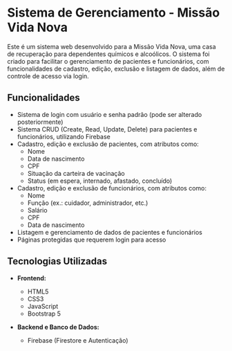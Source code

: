 # Sistema de Gerenciamento - Missão Vida Nova

Este é um sistema web desenvolvido para a Missão Vida Nova, uma casa de recuperação para dependentes químicos e alcoólicos. O sistema foi criado para facilitar o gerenciamento de pacientes e funcionários, com funcionalidades de cadastro, edição, exclusão e listagem de dados, além de controle de acesso via login.

## Funcionalidades

- Sistema de login com usuário e senha padrão (pode ser alterado posteriormente)
- Sistema CRUD (Create, Read, Update, Delete) para pacientes e funcionários, utilizando Firebase
- Cadastro, edição e exclusão de pacientes, com atributos como:
  - Nome
  - Data de nascimento
  - CPF
  - Situação da carteira de vacinação
  - Status (em espera, internado, afastado, concluído)
- Cadastro, edição e exclusão de funcionários, com atributos como:
  - Nome
  - Função (ex.: cuidador, administrador, etc.)
  - Salário
  - CPF
  - Data de nascimento
- Listagem e gerenciamento de dados de pacientes e funcionários
- Páginas protegidas que requerem login para acesso

## Tecnologias Utilizadas

- **Frontend:**
  - HTML5
  - CSS3
  - JavaScript
  - Bootstrap 5

- **Backend e Banco de Dados:**
  - Firebase (Firestore e Autenticação)

 
